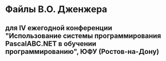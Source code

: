 # Файлы В.О. Дженжера 
## для IV ежегодной конференции "Использование системы программирования PascalABC.NET в обучении программированию", ЮФУ (Ростов-на-Дону)
